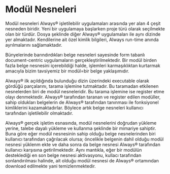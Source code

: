 # Modül Nesneleri

Modül nesneleri Always® işletilebilir uygulamaları arasında yer alan 4 çeşit nesneden biridir. Yeni bir uygulamaya başlarken proje türü olarak seçilmekte olan bir türdür. Dosya şeklinde diğer Always® uygulamaları ile aynı dizinde yer almaktadır. Kendilerine ait özel kimlik bilgileri, Always run-time anında ayrılmalarını sağlamaktadır.

Bünyelerinde barındırdıkları belge nesneleri sayesinde form tabanlı document-centric uygulamaların gerçekleştirilmektedir. Bir modül birden fazla belge nesnesini içerebildiği halde, işlemleri karmaşıklıktan kurtarmak amacıyla bizim tavsiyemiz bir modül=bir belge yaklaşımıdır.

Always® ilk açıldığında bulunduğu dizin üzerindeki executable olarak gördüğü parçalarını, tarama işlemine tutmaktadır. Bu taramadan etkilenen nesnelerden biri de modül nesneleridir. Bu tarama işlemine ise register etme olayı denmektedir. Always® tarafından taranan ve register edilen modüller, sahip oldukları belgelerin de Always® tarafından tanınması ile fonksiyonel kimliklerini kazamaktadırlar. Böylece artık belge nesneleri kullanıcı tarafından işletilebilir olmaktadır.

Always® gerçek işletim esnasında, modül nesnelerini doğrudan yükleme yerine, talebe dayalı yükleme ve kullanma şeklinde bir mimariye sahiptir. Buna göre eğer modül nesnesinin sahip olduğu belge nesnelerinden biri kullanıcı tarafından çağrılacak olursa; öncelikle belgenin dahil olduğu modül nesnesi yüklenm ekte ve daha sonra da belge nesnesi Always® tarafından kullanıcı karşısına getirilmektedir. Aynı mantıkla, eğer bir modülün desteklediği en son belge nesnesi aktivasyonu, kullacı tarafından sonlandırılması halinde, ait olduğu modül nesnesi de Always® ortamından download edilmekte yani temizlenmektedir.
